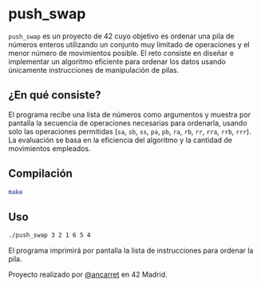 # push_swap

`push_swap` es un proyecto de 42 cuyo objetivo es ordenar una pila de números enteros utilizando un conjunto muy limitado de operaciones y el menor número de movimientos posible. El reto consiste en diseñar e implementar un algoritmo eficiente para ordenar los datos usando únicamente instrucciones de manipulación de pilas.

## ¿En qué consiste?

El programa recibe una lista de números como argumentos y muestra por pantalla la secuencia de operaciones necesarias para ordenarla, usando solo las operaciones permitidas (`sa`, `sb`, `ss`, `pa`, `pb`, `ra`, `rb`, `rr`, `rra`, `rrb`, `rrr`). La evaluación se basa en la eficiencia del algoritmo y la cantidad de movimientos empleados.

## Compilación

```sh
make
```

## Uso

```sh
./push_swap 3 2 1 6 5 4
```

El programa imprimirá por pantalla la lista de instrucciones para ordenar la pila.

Proyecto realizado por [@ancarret](https://github.com/ancarret) en 42 Madrid.
